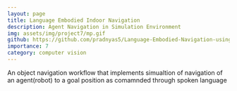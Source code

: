 ```yaml
---
layout: page
title: Language Embodied Indoor Navigation
description: Agent Navigation in Simulation Environment
img: assets/img/project7/mp.gif
github: https://github.com/pradnyas5/Language-Embodied-Navigation-using-Local-and-Global-Planners
importance: 7
category: computer vision
---
```

An object navigation workflow that implements simualtion of navigation of an agent(robot) to a goal position as comamnded through spoken language
